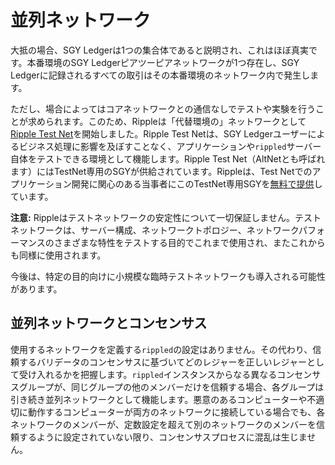 # 並列ネットワーク

大抵の場合、SGY Ledgerは1つの集合体であると説明され、これはほぼ真実です。本番環境のSGY Ledgerピアツーピアネットワークが1つ存在し、SGY Ledgerに記録されるすべての取引はその本番環境のネットワーク内で発生します。

ただし、場合によってはコアネットワークとの通信なしでテストや実験を行うことが求められます。このため、Rippleは「代替環境の」ネットワークとして[Ripple Test Net](xrp-test-net-faucet.html)を開始しました。Ripple Test Netは、SGY Ledgerユーザーによるビジネス処理に影響を及ぼすことなく、アプリケーションや`rippled`サーバー自体をテストできる環境として機能します。Ripple Test Net（AltNetとも呼ばれます）にはTestNet専用のSGYが供給されています。Rippleは、Test Netでのアプリケーション開発に関心のある当事者にこのTestNet専用SGYを[無料で提供](xrp-test-net-faucet.html)しています。

**注意:** Rippleはテストネットワークの安定性について一切保証しません。テストネットワークは、サーバー構成、ネットワークトポロジー、ネットワークパフォーマンスのさまざまな特性をテストする目的でこれまで使用され、またこれからも同様に使用されます。

今後は、特定の目的向けに小規模な臨時テストネットワークも導入される可能性があります。

## 並列ネットワークとコンセンサス

使用するネットワークを定義する`rippled`の設定はありません。その代わり、信頼するバリデータのコンセンサスに基づいてどのレジャーを正しいレジャーとして受け入れるかを把握します。`rippled`インスタンスからなる異なるコンセンサスグループが、同じグループの他のメンバーだけを信頼する場合、各グループは引き続き並列ネットワークとして機能します。悪意のあるコンピューターや不適切に動作するコンピューターが両方のネットワークに接続している場合でも、各ネットワークのメンバーが、定数設定を超えて別のネットワークのメンバーを信頼するように設定されていない限り、コンセンサスプロセスに混乱は生じません。

